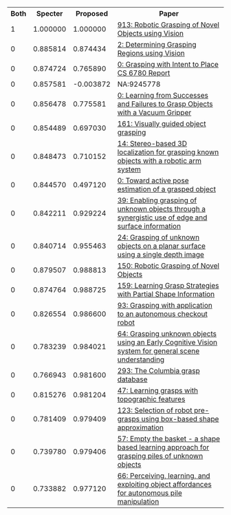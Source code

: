 <html><table><tr>
<th>Both</th>
<th>Specter</th>
<th>Proposed</th>
<th>Paper</th>
</tr>
<tr>
<td>1</td>
<td>1.000000</td>
<td>1.000000</td>
<td><a href="https://www.semanticscholar.org/paper/8fa9c9568d8de9cd3536d6f99d99fe957d45e0a1">913: Robotic Grasping of Novel Objects using Vision</a></td>
</tr>
<tr>
<td>0</td>
<td>0.885814</td>
<td>0.874434</td>
<td><a href="https://www.semanticscholar.org/paper/a8f71f1e30883e4cd56fd8b2f3c9c9553d65512a">2: Determining Grasping Regions using Vision</a></td>
</tr>
<tr>
<td>0</td>
<td>0.874724</td>
<td>0.765890</td>
<td><a href="https://www.semanticscholar.org/paper/80cf2d63d240ac66588c26b706ef2df3b08de9ba">0: Grasping with Intent to Place CS 6780 Report</a></td>
</tr>
<tr>
<td>0</td>
<td>0.857581</td>
<td>-0.003872</td>
<td>NA:9245778</td>
</tr>
<tr>
<td>0</td>
<td>0.856478</td>
<td>0.775581</td>
<td><a href="https://www.semanticscholar.org/paper/d6020fccefce643dc563676f706cd664fe37cadf">0: Learning from Successes and Failures to Grasp Objects with a Vacuum Gripper</a></td>
</tr>
<tr>
<td>0</td>
<td>0.854489</td>
<td>0.697030</td>
<td><a href="https://www.semanticscholar.org/paper/845a6fcf93527dca8f84878316f48670d640e6ea">161: Visually guided object grasping</a></td>
</tr>
<tr>
<td>0</td>
<td>0.848473</td>
<td>0.710152</td>
<td><a href="https://www.semanticscholar.org/paper/d027f6d9c703b14e65f90ba7f41529215cdfa886">14: Stereo-based 3D localization for grasping known objects with a robotic arm system</a></td>
</tr>
<tr>
<td>0</td>
<td>0.844570</td>
<td>0.497120</td>
<td><a href="https://www.semanticscholar.org/paper/a3c303eee66a58461d11ec70b02dfd089a8307a0">0: Toward active pose estimation of a grasped object</a></td>
</tr>
<tr>
<td>0</td>
<td>0.842211</td>
<td>0.929224</td>
<td><a href="https://www.semanticscholar.org/paper/cfd8ecca6a07814cfa7c447ce489f68110c0909d">39: Enabling grasping of unknown objects through a synergistic use of edge and surface information</a></td>
</tr>
<tr>
<td>0</td>
<td>0.840714</td>
<td>0.955463</td>
<td><a href="https://www.semanticscholar.org/paper/74d3366da62bac4ee1c3475b2f975970fcc29d0c">24: Grasping of unknown objects on a planar surface using a single depth image</a></td>
</tr>
<tr>
<td>0</td>
<td>0.879507</td>
<td>0.988813</td>
<td><a href="https://www.semanticscholar.org/paper/a1466825412cdec8f853edf14d95de4c5edc0510">150: Robotic Grasping of Novel Objects</a></td>
</tr>
<tr>
<td>0</td>
<td>0.874764</td>
<td>0.988725</td>
<td><a href="https://www.semanticscholar.org/paper/6ad3ccaf8429be7e22f9ff6349f5deba8e928157">159: Learning Grasp Strategies with Partial Shape Information</a></td>
</tr>
<tr>
<td>0</td>
<td>0.826554</td>
<td>0.986600</td>
<td><a href="https://www.semanticscholar.org/paper/a13a054e4cc378317bd0a0aeeb7114e944041298">93: Grasping with application to an autonomous checkout robot</a></td>
</tr>
<tr>
<td>0</td>
<td>0.783239</td>
<td>0.984021</td>
<td><a href="https://www.semanticscholar.org/paper/c5167369aa1bdb7747e840fcefcaa063ef1f3fda">64: Grasping unknown objects using an Early Cognitive Vision system for general scene understanding</a></td>
</tr>
<tr>
<td>0</td>
<td>0.766943</td>
<td>0.981600</td>
<td><a href="https://www.semanticscholar.org/paper/ae89baa469ee08fccc6202c8e4a685ed54ddbc50">293: The Columbia grasp database</a></td>
</tr>
<tr>
<td>0</td>
<td>0.815276</td>
<td>0.981204</td>
<td><a href="https://www.semanticscholar.org/paper/c8c8fbcbfd3222c27ae4137b8bcb3ff290866c98">47: Learning grasps with topographic features</a></td>
</tr>
<tr>
<td>0</td>
<td>0.781409</td>
<td>0.979409</td>
<td><a href="https://www.semanticscholar.org/paper/b2f1453e30c0849934c6b68e208c51d72bdbfdd8">123: Selection of robot pre-grasps using box-based shape approximation</a></td>
</tr>
<tr>
<td>0</td>
<td>0.739780</td>
<td>0.979406</td>
<td><a href="https://www.semanticscholar.org/paper/7a9d5782b6e6cf00860916f58284293df94adbd1">57: Empty the basket - a shape based learning approach for grasping piles of unknown objects</a></td>
</tr>
<tr>
<td>0</td>
<td>0.733882</td>
<td>0.977120</td>
<td><a href="https://www.semanticscholar.org/paper/122d6fb21ccc7960d67af5f82de3a58ed7c83b68">66: Perceiving, learning, and exploiting object affordances for autonomous pile manipulation</a></td>
</tr>
</table></html>
